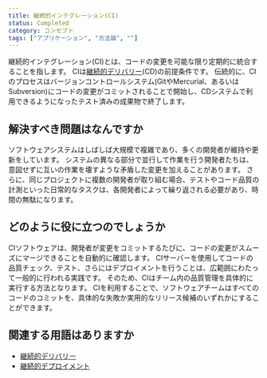 ```yaml
---
title: 継続的インテグレーション(CI)
status: Completed
category: コンセプト
tags: ["アプリケーション", "方法論", ""]
---
```


継続的インテグレーション(CI)とは、コードの変更を可能な限り定期的に統合することを指します。
CIは[継続的デリバリー](/ja/continuous-delivery/)(CD)の前提条件です。
伝統的に、CIのプロセスはバージョンコントロールシステム(GitやMercurial、あるいはSubversion)にコードの変更がコミットされることで開始し、CDシステムで利用できるようになったテスト済みの成果物で終了します。

## 解決すべき問題はなんですか

ソフトウェアシステムはしばしば大規模で複雑であり、多くの開発者が維持や更新をしています。
システムの異なる部分で並行して作業を行う開発者たちは、意図せずに互いの作業を壊すような矛盾した変更を加えることがあります。
さらに、同じプロジェクトに複数の開発者が取り組む場合、テストやコード品質の計測といった日常的なタスクは、各開発者によって繰り返される必要があり、時間の無駄になります。

## どのように役に立つのでしょうか

CIソフトウェアは、開発者が変更をコミットするたびに、コードの変更がスムーズにマージできることを自動的に確認します。
CIサーバーを使用してコードの品質チェック、テスト、さらにはデプロイメントを行うことは、広範囲にわたって一般的に行われる実践です。
そのため、CIはチーム内の品質管理を具体的に実行する方法となります。
CIを利用することで、ソフトウェアチームはすべてのコードのコミットを、具体的な失敗か実用的なリリース候補のいずれかにすることができます。

## 関連する用語はありますか

* [継続的デリバリー](/ja/continuous-delivery/)
* [継続的デプロイメント](/ja/continuous-deployment/)
